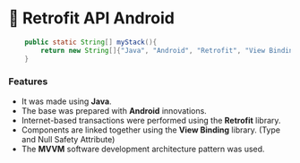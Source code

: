 # 🫶 Retrofit API Android 

```java
    public static String[] myStack(){
        return new String[]{"Java", "Android", "Retrofit", "View Binding", "MVVM"};
    }
```

### Features
- It was made using **Java**.
- The base was prepared with **Android** innovations.
- Internet-based transactions were performed using the **Retrofit** library.
- Components are linked together using the **View Binding** library. (Type and Null Safety Attribute)
- The **MVVM** software development architecture pattern was used.
